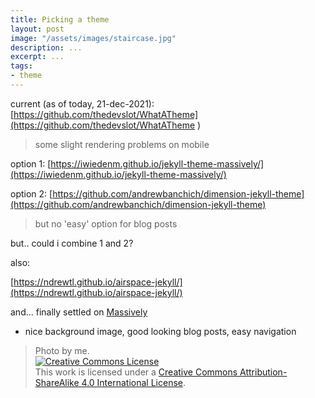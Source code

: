 ```yaml
---
title: Picking a theme
layout: post
image: "/assets/images/staircase.jpg"
description: ...
excerpt: ...
tags:
- theme
---
```


current (as of today, 21-dec-2021): [https://github.com/thedevslot/WhatATheme](https://github.com/thedevslot/WhatATheme )
> some slight rendering problems on mobile

option 1: [https://iwiedenm.github.io/jekyll-theme-massively/](https://iwiedenm.github.io/jekyll-theme-massively/)

option 2: [https://github.com/andrewbanchich/dimension-jekyll-theme](https://github.com/andrewbanchich/dimension-jekyll-theme)
> but no 'easy' option for blog posts

but.. could i combine 1 and 2?

also:

[https://ndrewtl.github.io/airspace-jekyll/](https://ndrewtl.github.io/airspace-jekyll/) 

and... finally settled on [Massively](https://iwiedenm.github.io/jekyll-theme-massively/)

- nice background image, good looking blog posts, easy navigation 

> Photo by me. <br /><a rel="license" href="http://creativecommons.org/licenses/by-sa/4.0/"><img alt="Creative Commons License" style="border-width:0" src="https://i.creativecommons.org/l/by-sa/4.0/88x31.png" /></a><br />This work is licensed under a <a rel="license" href="http://creativecommons.org/licenses/by-sa/4.0/">Creative Commons Attribution-ShareAlike 4.0 International License</a>.